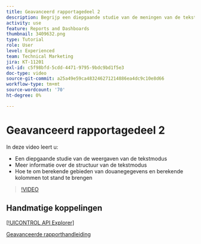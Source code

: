 ```yaml
---
title: Geavanceerd rapportagedeel 2
description: Begrijp een diepgaande studie van de meningen van de tekstwijze, extra details over de structuur van tekstwijze, berekende douanegegevens, en berekende kolommen.
activity: use
feature: Reports and Dashboards
thumbnail: 3409632.png
type: Tutorial
role: User
level: Experienced
team: Technical Marketing
jira: KT-11201
exl-id: c5f98bfd-5cdd-4471-9795-9bdc9bd1f5e3
doc-type: video
source-git-commit: a25a49e59ca483246271214886ea4dc9c10e8d66
workflow-type: tm+mt
source-wordcount: '70'
ht-degree: 0%

---
```


# Geavanceerd rapportagedeel 2

In deze video leert u:

* Een diepgaande studie van de weergaven van de tekstmodus
* Meer informatie over de structuur van de tekstmodus
* Hoe te om berekende gebieden van douanegegevens en berekende kolommen tot stand te brengen

>[!VIDEO](https://video.tv.adobe.com/v/3409634/?quality=12&learn=on)

## Handmatige koppelingen

[[!UICONTROL API Explorer]](https://developer.adobe.com/workfront/api-explorer/)

[Geavanceerde rapporthandleiding](/help/assets/advanced-reporting-manual.pdf)
